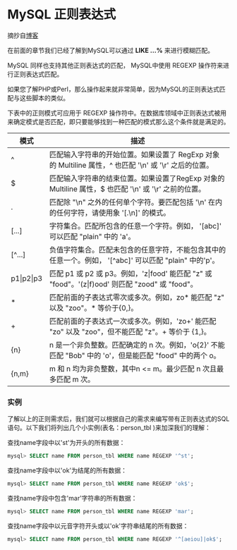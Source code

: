 # MySQL 正则表达式

摘抄自[博客](http://www.runoob.com/mysql/mysql-regexp.html)

在前面的章节我们已经了解到MySQL可以通过 **LIKE ...%** 来进行模糊匹配。

MySQL 同样也支持其他正则表达式的匹配， MySQL中使用 REGEXP 操作符来进行正则表达式匹配。

如果您了解PHP或Perl，那么操作起来就非常简单，因为MySQL的正则表达式匹配与这些脚本的类似。

下表中的正则模式可应用于 REGEXP 操作符中。在数据库领域中正则表达式被用来确定模式是否匹配，即只要能够找到一种匹配的模式那么这个条件就是满足的。

| 模式       | 描述                                                         |
| ---------- | ------------------------------------------------------------ |
| ^          | 匹配输入字符串的开始位置。如果设置了 RegExp 对象的 Multiline 属性，^ 也匹配 '\n' 或 '\r' 之后的位置。 |
| $          | 匹配输入字符串的结束位置。如果设置了RegExp 对象的 Multiline 属性，$ 也匹配 '\n' 或 '\r' 之前的位置。 |
| .          | 匹配除 "\n" 之外的任何单个字符。要匹配包括 '\n' 在内的任何字符，请使用象 '[.\n]' 的模式。 |
| [...]      | 字符集合。匹配所包含的任意一个字符。例如， '[abc]' 可以匹配 "plain" 中的 'a'。 |
| [^...]     | 负值字符集合。匹配未包含的任意字符，不能包含其中的任意一个。例如， '[^abc]' 可以匹配 "plain" 中的'p'。 |
| p1\|p2\|p3 | 匹配 p1 或 p2 或 p3。例如，'z\|food' 能匹配 "z" 或 "food"。'(z\|f)ood' 则匹配 "zood" 或 "food"。 |
| *          | 匹配前面的子表达式零次或多次。例如，zo* 能匹配 "z" 以及 "zoo"。* 等价于{0,}。 |
| +          | 匹配前面的子表达式一次或多次。例如，'zo+' 能匹配 "zo" 以及 "zoo"，但不能匹配 "z"。+ 等价于 {1,}。 |
| {n}        | n 是一个非负整数。匹配确定的 n 次。例如，'o{2}' 不能匹配 "Bob" 中的 'o'，但是能匹配 "food" 中的两个 o。 |
| {n,m}      | m 和 n 均为非负整数，其中n <= m。最少匹配 n 次且最多匹配 m 次。 |

### 实例

了解以上的正则需求后，我们就可以根据自己的需求来编写带有正则表达式的SQL语句。以下我们将列出几个小实例(表名：person_tbl )来加深我们的理解：

查找name字段中以'st'为开头的所有数据：

```sql
mysql> SELECT name FROM person_tbl WHERE name REGEXP '^st';
```

查找name字段中以'ok'为结尾的所有数据：

```sql
mysql> SELECT name FROM person_tbl WHERE name REGEXP 'ok$';
```

查找name字段中包含'mar'字符串的所有数据：

```sql
mysql> SELECT name FROM person_tbl WHERE name REGEXP 'mar';
```

查找name字段中以元音字符开头或以'ok'字符串结尾的所有数据：

```sql
mysql> SELECT name FROM person_tbl WHERE name REGEXP '^[aeiou]|ok$';
```